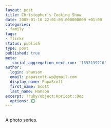 ```yaml
---
layout: post
title: Christopher's Cooking Show
date: 2005-01-10 22:01:03.000000000 +01:00
categories:
- family
tags:
- flickr
status: publish
type: post
published: true
meta:
  _social_aggregation_next_run: '1392139216'
author:
  login: shanson
  email: papascott-wp@gmail.com
  display_name: PapaScott
  first_name: Scott
  last_name: Hanson
excerpt: !ruby/object:Hpricot::Doc
  options: {}
---
```

<p><a href="http://www.flickr.com/photos/papascott/sets/80300/" title="photo set 'master chef' at flickr"><img src="http://photos1.flickr.com/3204271_3d6e24d20b_m.jpg" alt="" border="0" /></a></p>
<p>A photo series.</p>
